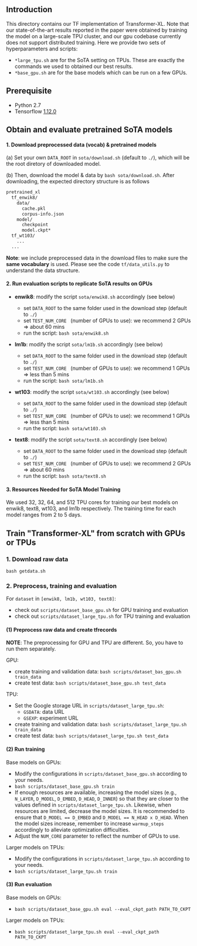 
## Introduction

This directory contains our TF implementation of Transformer-XL. Note that our state-of-the-art results reported in the paper were obtained by training the model on a large-scale TPU cluster, and our gpu codebase currently does not support distributed training. Here we provide two sets of hyperparameters and scripts:
- `*large_tpu.sh` are for the SoTA setting on TPUs. These are exactly the commands we used to obtained our best results.
- `*base_gpu.sh` are for the base models which can be run on a few GPUs.


## Prerequisite

- Python 2.7
- Tensorflow [1.12.0](https://github.com/tensorflow/tensorflow/releases/tag/v1.12.0)



## Obtain and evaluate pretrained SoTA models

#### 1. Download preprocessed data (vocab) & pretrained models

(a) Set your own `DATA_ROOT` in `sota/download.sh` (default to `./`), which will be the root diretory of downloaded model.

(b) Then, download the model & data by `bash sota/download.sh`. After downloading, the expected directory structure is as follows

```markdown
pretrained_xl
  tf_enwik8/
    data/
      cache.pkl
      corpus-info.json
    model/
      checkpoint
      model.ckpt*
  tf_wt103/
  	...
  ...
```

**Note**: we include preprocessed data in the download files to make sure the **same vocabulary** is used. Please see the code `tf/data_utils.py` to understand the data structure.



#### 2. Run evaluation scripts to replicate SoTA results on GPUs

- **enwik8**: modify the script `sota/enwik8.sh` accordingly (see below)
  - set `DATA_ROOT` to the same folder used in the download step (default to `./`)
  - set `TEST_NUM_CORE ` (number of GPUs to use): we recommend 2 GPUs => about 60 mins
  - run the script: `bash sota/enwik8.sh`

- **lm1b**: modify the script `sota/lm1b.sh` accordingly  (see below)
  - set `DATA_ROOT` to the same folder used in the download step (default to `./`)
  - set `TEST_NUM_CORE ` (number of GPUs to use): we recommend 1 GPUs => less than 5 mins
  - run the script: `bash sota/lm1b.sh`

- **wt103**:  modify the script `sota/wt103.sh` accordingly  (see below)
  - set `DATA_ROOT` to the same folder used in the download step (default to `./`)
  - set `TEST_NUM_CORE ` (number of GPUs to use): we recommend 1 GPUs => less than 5 mins
  - run the script: `bash sota/wt103.sh`

- **text8**:  modify the script `sota/text8.sh` accordingly  (see below)
  - set `DATA_ROOT` to the same folder used in the download step (default to `./`)
  - set `TEST_NUM_CORE ` (number of GPUs to use): we recommend 2 GPUs => about 60 mins
  - run the script: `bash sota/text8.sh`


#### 3. Resources Needed for SoTA Model Training

We used 32, 32, 64, and 512 TPU cores for training our best models on enwik8, text8, wt103, and lm1b respectively. The training time for each model ranges from 2 to 5 days.



## Train "Transformer-XL" from scratch with GPUs or TPUs

### 1. Download raw data

`bash getdata.sh`



### 2. Preprocess, training and evaluation

For `dataset` in `[enwik8, lm1b, wt103, text8]`:

- check out `scripts/dataset_base_gpu.sh` for GPU training and evaluation
- check out `scripts/dataset_large_tpu.sh` for TPU training and evaluation



#### (1) Preprocess raw data and create tfrecords

**NOTE**: The preprocessing for GPU and TPU are different. So, you have to run them separately.

GPU:

- create training and validation data: `bash scripts/dataset_bas_gpu.sh train_data`
- create test data: `bash scripts/dataset_base_gpu.sh test_data`

TPU:

- Set the Google storage URL  in `scripts/dataset_large_tpu.sh`:
  - `GSDATA`: data URL
  - `GSEXP`: experiment URL
- create training and validation data: `bash scripts/dataset_large_tpu.sh train_data`
- create test data: `bash scripts/dataset_large_tpu.sh test_data`



#### (2) Run training

Base models on GPUs:

- Modify the configurations in `scripts/dataset_base_gpu.sh`  according to your needs.
- `bash scripts/dataset_base_gpu.sh train`
- If enough resources are available, increasing the model sizes (e.g., `N_LAYER`, `D_MODEL`, `D_EMBED`, `D_HEAD`, `D_INNER`) so that they are closer to the values defined in `scripts/dataset_large_tpu.sh`. Likewise, when resources are limited, decrease the model sizes. It is recommended to ensure that `D_MODEL == D_EMBED` and `D_MODEL == N_HEAD x D_HEAD`. When the model sizes increase, remember to increase `warmup_steps` accordingly to alleviate optimization difficulties.
- Adjust the `NUM_CORE` parameter to reflect the number of GPUs to use.

Larger models on TPUs:

- Modify the configurations in `scripts/dataset_large_tpu.sh`  according to your needs.
- `bash scripts/dataset_large_tpu.sh train`



#### (3) Run evaluation

Base models on GPUs:

- `bash scripts/dataset_base_gpu.sh eval --eval_ckpt_path PATH_TO_CKPT`

Larger models on TPUs:

- `bash scripts/dataset_large_tpu.sh eval --eval_ckpt_path PATH_TO_CKPT`
